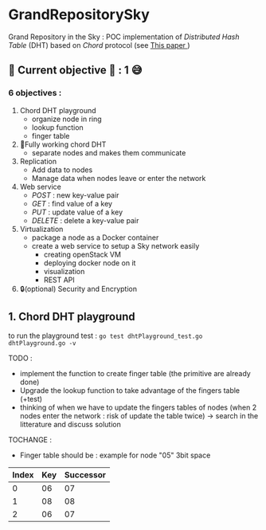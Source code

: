 GrandRepositorySky
==================

Grand Repository in the Sky : POC implementation of _Distributed Hash Table_ (DHT) based on _Chord_ protocol (see [This paper ](http://pdos.csail.mit.edu/papers/chord:sigcomm01/chord_sigcomm.pdf))

:construction: Current objective :construction: : **1** :sweat_smile:
---------------------

### 6 objectives : 
1. Chord DHT playground 
	- organize node in ring
	- lookup function
	- finger table
2. :wrench:Fully working chord DHT
	- separate nodes and makes them communicate
3. Replication
	- Add data to nodes
	- Manage data when nodes leave or enter the network
4. Web service
	- _POST_ : new key-value pair
	- _GET_ : find value of a key
	- _PUT_ : update value of a key
	- _DELETE_ : delete a key-value pair
5. Virtualization 
	- package a node as a Docker container
	- create a web service to setup a Sky network easily
		- creating openStack VM
		- deploying docker node on it
		- visualization
		- REST API
6. :lock:(optional) Security and Encryption



## 1. Chord DHT playground 

to run the playground test : 
`go test dhtPlayground_test.go dhtPlayground.go -v`

TODO : 
- implement the function to create finger table (the primitive are already done)
- Upgrade the lookup function to take advantage of the fingers table (+test)
- thinking of when we have to update the fingers tables of nodes (when 2 nodes enter the network : risk of update the table twice) -> search in the litterature and discuss solution

TOCHANGE : 
- Finger table should be :
example for node "05" 3bit space

| Index | Key | Successor | 
| ----- | --- | --------- |
|     0 |  06 |        07 | 
|     1 |  08 |        08 | 
|     2 |  06 |        07 | 

